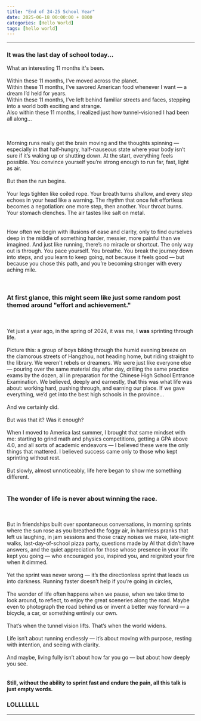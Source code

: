 ```yaml
---
title: "End of 24-25 School Year"
date: 2025-06-18 00:00:00 + 0800
categories: [Hello World]
tags: [hello world]
---
```



---
### It was the last day of school today... <br>
What an interesting 11 months it's been. <br>
<br>
Within these 11 months, I’ve moved across the planet. <br>
Within these 11 months, I’ve savored American food whenever I want — a dream I’d held for years. <br>
Within these 11 months, I’ve left behind familiar streets and faces, stepping into a world both exciting and strange.<br>
Also within these 11 months, I realized just how tunnel-visioned I had been all along... <br> <br><br>

Morning runs really get the brain moving and the thoughts spinning — especially in that half-hungry, half-nauseous state where your body isn’t sure if it’s waking up or shutting down. At the start, everything feels possible. You convince yourself you’re strong enough to run far, fast, light as air.
<br><br>
But then the run begins.
<br><br>
Your legs tighten like coiled rope. Your breath turns shallow, and every step echoes in your head like a warning. The rhythm that once felt effortless becomes a negotiation: one more step, then another. Your throat burns. Your stomach clenches. The air tastes like salt on metal.
<br><br><br>
How often we begin with illusions of ease and clarity, only to find ourselves deep in the middle of something harder, messier, more painful than we imagined. And just like running, there’s no miracle or shortcut. The only way out is through. You pace yourself. You breathe. You break the journey down into steps, and you learn to keep going, not because it feels good — but because you chose this path, and you’re becoming stronger with every aching mile.
<br><br><br>

### At first glance, this might seem like just some random post themed around "effort and achievement."
<br><br>
Yet just a year ago, in the spring of 2024, it was me, I **was** sprinting through life.
<br><br>
Picture this: a group of boys biking through the humid evening breeze on the clamorous streets of Hangzhou, not heading home, but riding straight to the library. We weren't rebels or dreamers. We were just like everyone else — pouring over the same material day after day, drilling the same practice exams by the dozen, all in preparation for the Chinese High School Entrance Examination. We believed, deeply and earnestly, that this was what life was about: working hard, pushing through, and earning our place. If we gave everything, we’d get into the best high schools in the province...
<br><br>
And we certainly did.
<br><br>
But was that it? Was it enough?
<br><br>
When I moved to America last summer, I brought that same mindset with me: starting to grind math and physics competitions, getting a GPA above 4.0, and all sorts of academic endeavors — I believed these were the only things that mattered. I believed success came only to those who kept sprinting without rest.
<br><br>
But slowly, almost unnoticeably, life here began to show me something different. 
<br><br>

### The wonder of life is never about winning the race.
<br><br>
But in friendships built over spontaneous conversations, in morning sprints where the sun rose as you breathed the foggy air, in harmless pranks that left us laughing, in jam sessions and those crazy noises we make, late-night walks, last-day-of-school pizza party, questions made by AI that didn’t have answers, and the quiet appreciation for those whose presence in your life kept you going — who encouraged you, inspired you, and reignited your fire when it dimmed.
<br><br>
Yet the sprint was never wrong — it’s the directionless sprint that leads us into darkness. Running faster doesn’t help if you’re going in circles, 
<br><br>
The wonder of life often happens when we pause, when we take time to look around, to reflect, to enjoy the great sceneries along the road. Maybe even to photograph the road behind us or invent a better way forward — a bicycle, a car, or something entirely our own.
<br><br>
That’s when the tunnel vision lifts. That’s when the world widens.
<br><br>
Life isn’t about running endlessly — it’s about moving with purpose, resting with intention, and seeing with clarity.
<br><br>
And maybe, living fully isn’t about how far you go — but about how deeply you see.
<br><br><br>
**Still, without the ability to sprint fast and endure the pain, all this talk is just empty words.**
<br>

### LOLLLLLLL



---